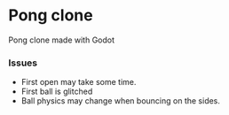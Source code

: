 # Pong clone
Pong clone made with Godot

### Issues
- First open may take some time.
- First ball is glitched
- Ball physics may change when bouncing on the sides. 
